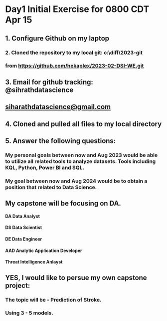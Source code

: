 

# Day1 Initial Exercise for 0800 CDT Apr 15
## 1. Configure Github on my laptop

### 2. Cloned the repository to my local git:  c:\diff\2023-git
###    from  https://github.com/hekaplex/2023-02-DSI-WE.git

## 3. Email for github tracking: @sihrathdatascience
##    siharathdatascience@gmail.com
## 4. Cloned and pulled all files to my local directory
## 5. Answer the following questions:

### My personal goals between now and Aug 2023 would be able to utilize all related tools to analyze datasets. Tools including KQL, Python, Power BI and SQL.
### My goal between now and Aug 2024 would be to obtain a position that related to Data Science.
## My capstone will be focusing on DA.
#### DA Data Analyst
#### DS Data Scientist
#### DE Data Engineer
#### AAD Analytic Application Developer
#### Threat Intelligence Anlayst

## YES, I would like to persue my own capstone project:
### The topic will be - Prediction of Stroke.
### Using 3 - 5 models.
